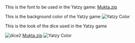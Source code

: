 This is the font to be used in the Yatzy game: 
[Mukta.zip](https://github.com/mahmoudtoumar/yatzy/files/9743044/Mukta.zip)

This is the background color of the Yatzy game 
![Yatzy Color](https://user-images.githubusercontent.com/113386132/194790546-7e46a641-ba9a-4cd0-923a-02b9e1ad37db.png)

This is the look of the dice used in the Yatzy game

![dice2](https://user-images.githubusercontent.com/113386132/194791382-81db14ed-6d75-4464-8b01-8eede9867648.jpg)
[Mukta.zip](https://github.com/mahmoudtoumar/yatzy/files/9743102/Mukta.zip)
![Yatzy Color](https://user-images.githubusercontent.com/113386132/194791384-e8145b66-35be-46ce-987c-e492b8c2c7ca.png)
